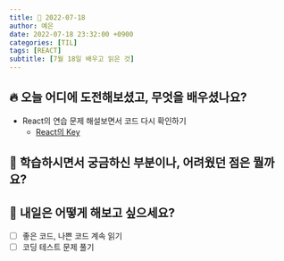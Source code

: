 ```yaml
---
title: 📸 2022-07-18
author: 예은
date: 2022-07-18 23:32:00 +0900
categories: [TIL]
tags: [REACT]
subtitle: [7월 18일 배우고 읽은 것]
---
```


## 🔥 오늘 어디에 도전해보셨고, 무엇을 배우셨나요?

- React의 연습 문제 해설보면서 코드 다시 확인하기
  - [React의 Key](/posts/react-key/)

## 🌊 학습하시면서 궁금하신 부분이나, 어려웠던 점은 뭘까요?

## 🌟 내일은 어떻게 해보고 싶으세요?

- [ ] 좋은 코드, 나쁜 코드 계속 읽기
- [ ] 코딩 테스트 문제 풀기
